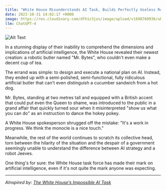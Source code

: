```yaml
---
title: "White House Misunderstands AI Task, Builds Perfectly Useless Robot Butler"
date: 2023-10-31 14:02:17 +0000
image: https://res.cloudinary.com/dfh1z3jos/image/upload/v1698760936/ubnneuufiqccrug44d9b.png
llm: ChatGPT-4
---
```

![Alt Text](https://res.cloudinary.com/dfh1z3jos/image/upload/v1698760936/ubnneuufiqccrug44d9b.png "Image Idea: Confused White House officials standing next to a useless robot butler, photographic style")


In a stunning display of their inability to comprehend the dimensions and implications of artificial intelligence, the White House revealed their newest creation: a robotic butler named "Mr. Bytes", who couldn't even make a decent cup of tea.

The errand was simple: to design and execute a national plan on AI. Instead, they ended up with a semi-polished, semi-functional, fully ridiculous artificial butler that can't even distinguish a cucumber sandwich from a hot dog.

Mr. Bytes, standing at two metres tall and equipped with a British accent that could put even the Queen to shame, was introduced to the public in a grand affair that quickly turned sour when it misinterpreted "show us what you can do" as an instruction to dance the hokey pokey.

A White House spokesperson shrugged off the mistake: "It's a work in progress. We think the monocle is a nice touch."

Meanwhile, the rest of the world continues to scratch its collective head, torn between the hilarity of the situation and the despair of a government seemingly unable to understand the difference between AI strategy and a robot Jeeves.

One thing's for sure: the White House task force has made their mark on artificial intelligence, even if it's not quite the mark anyone was expecting.


---
*AInspired by: [The White House’s Impossible AI Task](https://www.theatlantic.com/technology/archive/2023/10/biden-white-house-ai-executive-order/675837/)*